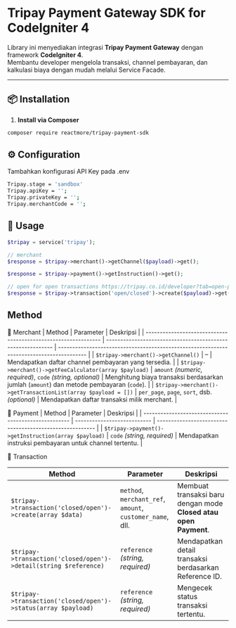 # Tripay Payment Gateway SDK for CodeIgniter 4

Library ini menyediakan integrasi **Tripay Payment Gateway** dengan framework **CodeIgniter 4**.  
Membantu developer mengelola transaksi, channel pembayaran, dan kalkulasi biaya dengan mudah melalui Service Facade.

---

## 📦 Installation

1. **Install via Composer**
```bash
composer require reactmore/tripay-payment-sdk
```

## ⚙️ Configuration

Tambahkan konfigurasi API Key pada .env
```bash
Tripay.stage = 'sandbox'
Tripay.apiKey = '';
Tripay.privateKey = '';
Tripay.merchantCode = '';
```

## 🚀 Usage
```php
$tripay = service('tripay');

// merchant 
$response = $tripay->merchant()->getChannel($payload)->get();

$response = $tripay->payment()->getInstruction()->get();

// open for open transactions https://tripay.co.id/developer?tab=open-payment-create
$response = $tripay->transaction('open/closed')->create($payload)->get();
```

## Method

🔹 Merchant
| Method                                                         | Parameter                                                   | Deskripsi                                                                                |
| -------------------------------------------------------------- | ----------------------------------------------------------- | ---------------------------------------------------------------------------------------- |
| `$tripay->merchant()->getChannel()`                            | –                                                           | Mendapatkan daftar channel pembayaran yang tersedia.                                     |
| `$tripay->merchant()->getFeeCalculator(array $payload)`        | `amount` *(numeric, required)*, `code` *(string, optional)* | Menghitung biaya transaksi berdasarkan jumlah (`amount`) dan metode pembayaran (`code`). |
| `$tripay->merchant()->getTransactionList(array $payload = [])` | `per_page`, `page`, `sort`, dsb. *(optional)*               | Mendapatkan daftar transaksi milik merchant.                                             |

🔹 Payment
| Method                                               | Parameter                   | Deskripsi                                                |
| ---------------------------------------------------- | --------------------------- | -------------------------------------------------------- |
| `$tripay->payment()->getInstruction(array $payload)` | `code` *(string, required)* | Mendapatkan instruksi pembayaran untuk channel tertentu. |


🔹 Transaction

| Method                                                      | Parameter                                                 | Deskripsi                                              |
| ----------------------------------------------------------- | --------------------------------------------------------- | ------------------------------------------------------ |
| `$tripay->transaction('closed/open')->create(array $data)`       | `method`, `merchant_ref`, `amount`, `customer_name`, dll. | Membuat transaksi baru dengan mode **Closed atau open Payment**. |
| `$tripay->transaction('closed/open')->detail(string $reference)` | `reference` *(string, required)*                          | Mendapatkan detail transaksi berdasarkan Reference ID. |
| `$tripay->transaction('closed/open')->status(array $payload)`    | `reference` *(string, required)*                          | Mengecek status transaksi tertentu.                    |




